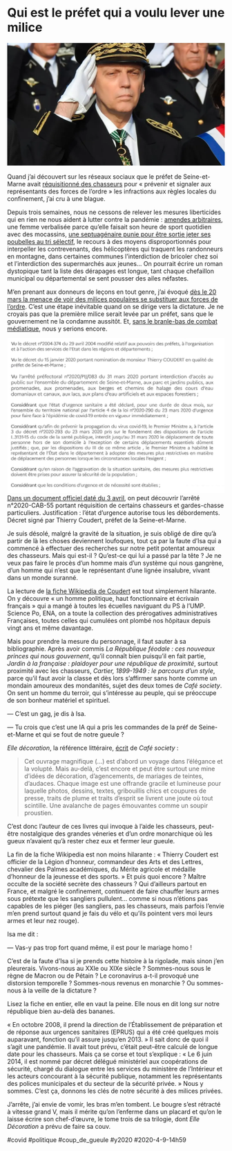 # Qui est le préfet qui a voulu lever une milice

![Thierry Coudert](_i/prefet.webp)

Quand j’ai découvert sur les réseaux sociaux que le préfet de Seine-et-Marne avait [réquisitionné des chasseurs](https://twitter.com/reesmarc/status/1248172695470120960) pour « prévenir et signaler aux représentants des forces de l’ordre » les infractions aux règles locales du confinement, j’ai cru à une blague.

Depuis trois semaines, nous ne cessons de relever les mesures liberticides qui en rien ne nous aident à lutter contre la pandémie : [amendes arbitraires](https://n.survol.fr/n/verbalise-parce-que), une femme verbalisée parce qu’elle faisait son heure de sport quotidien avec des mocassins, [une septuagénaire punie pour être sortie jeter ses poubelles au tri sélectif](https://france3-regions.francetvinfo.fr/normandie/confinement-amende-infligee-septuagenaire-etre-sortie-jeter-ses-poubelles-au-tri-selectif-1814128.html), le recours à des moyens disproportionnés pour interpeller les contrevenants, des hélicoptères qui traquent les randonneurs en montagne, dans certaines communes l’interdiction de bricoler chez soi et l’interdiction des supermarchés aux jeunes… On pourrait écrire un roman dystopique tant la liste des dérapages est longue, tant chaque chefaillon municipal ou départemental se sent pousser des ailes néfastes.

M’en prenant aux donneurs de leçons en tout genre, j’ai évoqué [dès le 20 mars la menace de voir des milices populaires se substituer aux forces de l’ordre](../3/macron-me-transforme-en-bombe-virale.md). C’est une étape inévitable quand on se dirige vers la dictature. Je ne croyais pas que la première milice serait levée par un préfet, sans que le gouvernement ne la condamne aussitôt. Et, [sans le branle-bas de combat médiatique](https://www.marianne.net/societe/c-etait-mal-ecrit-le-prefet-de-seine-et-marne-abroge-en-catastrophe-son-arrete), nous y serions encore.

![Non pas une blague](_i/prefet2.png)
[Dans un document officiel daté du 3 avril](http://www.seine-et-marne.gouv.fr/content/download/42700/320256/file/recueil-d77-077-04-2020-recueil-des-actes-administratifs-special.pdf), on peut découvrir l’arrêté n°2020-CAB-55 portant réquisition de certains chasseurs et gardes-chasse particuliers. Justification : l’état d’urgence autorise tous les débordements. Décret signé par Thierry Coudert, préfet de la Seine-et-Marne.

Je suis désolé, malgré la gravité de la situation, je suis obligé de dire qu’à partir de là les choses deviennent loufoques, tout ça par la faute d’Isa qui a commencé à effectuer des recherches sur notre petit potentat amoureux des chasseurs. Mais qui est-il ? Qu’est-ce qui lui a passé par la tête ? Je ne veux pas faire le procès d’un homme mais d’un système qui nous gangrène, d’un homme qui n’est que le représentant d’une lignée insalubre, vivant dans un monde suranné.

La lecture de [la fiche Wikipedia de Coudert](https://fr.wikipedia.org/wiki/Thierry_Coudert) est tout simplement hilarante. On y découvre « un homme politique, haut fonctionnaire et écrivain français » qui a mangé à toutes les écuelles naviguant du PS à l’UMP. Science Po, ENA, on a toute la collection des prérogatives administratives Françaises, toutes celles qui cumulées ont plombé nos hôpitaux depuis vingt ans et même davantage.

Mais pour prendre la mesure du personnage, il faut sauter à sa bibliographie. Après avoir commis *La République féodale : ces nouveaux princes qui nous gouvernent*, qu’il connaît bien puisqu’il en fait partie, *Jardin à la française : plaidoyer pour une république de proximité*, surtout proximité avec les chasseurs, *Cartier, 1899-1949 : le parcours d’un style*, parce qu’il faut avoir la classe et dès lors s’affirmer sans honte comme un mondain amoureux des mondanités, sujet des deux tomes de *Café society*. On sent un homme du terroir, qui s’intéresse au peuple, qui se préoccupe de son bonheur matériel et spirituel.

— C’est un gag, je dis à Isa.

— Tu crois que c’est une IA qui a pris les commandes de la préf de Seine-et-Marne et qui se fout de notre gueule ?

*Elle décoration*, la référence littéraire, [écrit](https://editions.flammarion.com/Catalogue/styles-et-design/les-scrapbooks-du-baron-de-cabrol-et-la-cafe-society) de *Café society* :

> Cet ouvrage magnifique (…) est d’abord un voyage dans l’élégance et la volupté. Mais au-delà, c’est encore et peut être surtout une mine d’idées de décoration, d’agencements, de mariages de teintes, d’audaces. Chaque image est une offrande gracile et lumineuse pour laquelle photos, dessins, textes, gribouillis chics et coupures de presse, traits de plume et traits d’esprit se livrent une joute où tout scintille. Une avalanche de pages émouvantes comme un soupir proustien.

C’est donc l’auteur de ces livres qui invoque à l’aide les chasseurs, peut-être nostalgique des grandes véneries et d’un ordre monarchique où les gueux n’avaient qu’à rester chez eux et fermer leur gueule.

La fin de la fiche Wikipedia est non moins hilarante : « Thierry Coudert est officier de la Légion d’honneur, commandeur des Arts et des Lettres, chevalier des Palmes académiques, du Mérite agricole et médaille d’honneur de la jeunesse et des sports. » Et puis quoi encore ? Maître occulte de la société secrète des chasseurs ? Qui d’ailleurs partout en France, et malgré le confinement, continuent de faire chauffer leurs armes sous prétexte que les sangliers pullulent… comme si nous n’étions pas capables de les piéger (les sangliers, pas les chasseurs, mais parfois l’envie m’en prend surtout quand je fais du vélo et qu’ils pointent vers moi leurs armes et leur nez rouge).

Isa me dit :

— Vas-y pas trop fort quand même, il est pour le mariage homo !

C’est de la faute d’Isa si je prends cette histoire à la rigolade, mais sinon j’en pleurerais. Vivons-nous au XXIe ou XIXe siècle ? Sommes-nous sous le règne de Macron ou de Pétain ? Le coronavirus a-t-il provoqué une distorsion temporelle ? Sommes-nous revenus en monarchie ? Ou sommes-nous à la veille de la dictature ?

Lisez la fiche en entier, elle en vaut la peine. Elle nous en dit long sur notre république bien au-delà des bananes.

« En octobre 2008, il prend la direction de l’Établissement de préparation et de réponse aux urgences sanitaires (EPRUS) qui a été créé quelques mois auparavant, fonction qu’il assure jusqu’en 2013. » Il sait donc de quoi il s’agit une pandémie. Il avait tout prévu, c’était peut-être calculé de longue date pour les chasseurs. Mais ça se corse et tout s’explique : « Le 6 juin 2014, il est nommé par décret délégué ministériel aux coopérations de sécurité, chargé du dialogue entre les services du ministère de l’Intérieur et les acteurs concourant à la sécurité publique, notamment les représentants des polices municipales et du secteur de la sécurité privée. » Nous y sommes. C’est ça, donnons les clés de notre sécurité à des milices privées.

J’arrête, j’ai envie de vomir, les bras m’en tombent. Le bougre s’est rétracté à vitesse grand V, mais il mérite qu’on l’enferme dans un placard et qu’on le laisse écrire son chef-d’œuvre, le tome trois de sa trilogie, dont *Elle Décoration* a prévu de faire sa couv.

#covid #politique #coup_de_gueule #y2020 #2020-4-9-14h59
